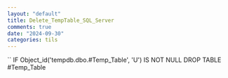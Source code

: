 ```yaml
---
layout: "default"
title: Delete_TempTable_SQL_Server
comments: true
date: "2024-09-30"
categories: tils
---
```


`` IF Object_id('tempdb.dbo.#Temp_Table', 'U') IS NOT NULL
DROP TABLE #Temp_Table
